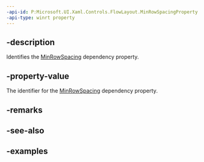 ```yaml
---
-api-id: P:Microsoft.UI.Xaml.Controls.FlowLayout.MinRowSpacingProperty
-api-type: winrt property
---
```


## -description

Identifies the [MinRowSpacing](flowlayout_minrowspacing.md) dependency property.

## -property-value

The identifier for the [MinRowSpacing](flowlayout_minrowspacing.md) dependency property.

## -remarks

## -see-also

## -examples

